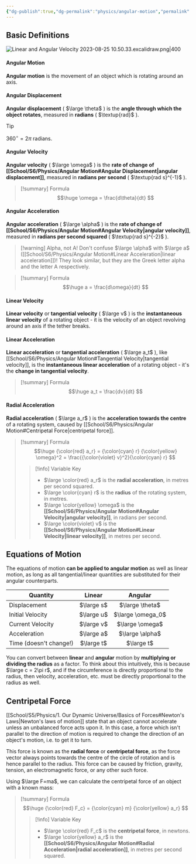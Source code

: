 ```yaml
---
{"dg-publish":true,"dg-permalink":"physics/angular-motion","permalink":"/physics/angular-motion/"}
---
```



## Basic Definitions

![Linear and Angular Velocity 2023-08-25 10.50.33.excalidraw.png|400](/img/user/!%20Obsidian/Excalidraw/Linear%20and%20Angular%20Velocity%202023-08-25%2010.50.33.excalidraw.png)
#### Angular Motion
**Angular motion** is the movement of an object which is rotating around an axis.

#### Angular Displacement
**Angular displacement** ( $\large \theta$ ) is the **angle through which the object rotates**, measured in **radians** ( $\textup{rad}$ ).

> [!tip]
> $360^\circ = 2\pi$ radians.

#### Angular Velocity
**Angular velocity** ( $\large \omega$ ) is the **rate of change of [[School/S6/Physics/Angular Motion#Angular Displacement\|angular displacement]]**, measured in **radians per second** ( $\textup{rad s}^{-1}$ ).

> [!summary] Formula
> $$\huge
> \omega = \frac{d\theta}{dt}
> $$

#### Angular Acceleration
**Angular acceleration** ( $\large \alpha$ ) is the **rate of change of [[School/S6/Physics/Angular Motion#Angular Velocity\|angular velocity]]**, measured in **radians per second squared** ( $\textup{rad s}^{-2}$ ).

> [!warning] Alpha, not A!
> Don't confuse $\large \alpha$ with $\large a$ ([[School/S6/Physics/Angular Motion#Linear Acceleration\|linear acceleration]])! They look similar, but they are the Greek letter alpha and the letter A respectively.

> [!summary] Formula
> $$\huge
> a = \frac{d\omega}{dt}
> $$

#### Linear Velocity
**Linear velocity** or **tangential velocity** ( $\large v$ ) is the **instantaneous linear velocity** of a rotating object - it is the velocity of an object revolving around an axis if the tether breaks.

#### Linear Acceleration
**Linear acceleration** or **tangential acceleration** ( $\large a_t$ ), like [[School/S6/Physics/Angular Motion#Tangential Velocity\|tangential velocity]], is the **instantaneous linear acceleration** of a rotating object - it's the **change in tangential velocity**.

> [!summary] Formula
> $$\huge
> a_t = \frac{dv}{dt}
> $$

#### Radial Acceleration
**Radial acceleration** ( $\large a_r$ ) is the **acceleration towards the centre** of a rotating system, caused by [[School/S6/Physics/Angular Motion#Centripetal Force\|centripetal force]].

> [!summary] Formula
> $$\huge
> {\color{red} a_r}
> = {\color{cyan} r} {\color{yellow} \omega}^2
> = \frac{{\color{violet} v}^2}{\color{cyan} r}
> $$
> > [!info] Variable Key
> > - $\large \color{red} a_r$ is the **radial acceleration**, in metres per second squared.
> > - $\large \color{cyan} r$ is the **radius** of the rotating system, in metres.
> > - $\large \color{yellow} \omega$ is the **[[School/S6/Physics/Angular Motion#Angular Velocity\|angular velocity]]**, in radians per second.
> > - $\large \color{violet} v$ is the **[[School/S6/Physics/Angular Motion#Linear Velocity\|linear velocity]]**, in metres per second.

## Equations of Motion
The equations of motion **can be applied to angular motion** as well as linear motion, as long as all tangential/linear quantities are substituted for their angular counterparts.

| Quantity               |   Linear   |      Angular      |
| ---------------------- |:----------:|:-----------------:|
| Displacement           | $\large s$ |  $\large \theta$  |
| Initial Velocity       | $\large u$ | $\large \omega_0$ |
| Current Velocity       | $\large v$ |  $\large \omega$  |
| Acceleration           | $\large a$ |  $\large \alpha$  |
| Time (doesn't change!) | $\large t$ |    $\large t$     |

You can convert between **linear** and **angular** motion by **multiplying or dividing the radius** as a factor. To think about this intuitively, this is because $\large c = 2\pi r$, and if the circumference is directly proportional to the radius, then velocity, acceleration, etc. must be directly proportional to the radius as well.
## Centripetal Force
[[School/S5/Physics/1. Our Dynamic Universe/Basics of Forces#Newton's Laws\|Newton's laws of motion]] state that an object cannot accelerate unless an unbalanced force acts upon it. In this case, a force which isn't parallel to the direction of motion is required to change the direction of an object's motion, i.e. to get it to turn.

This force is known as the **radial force** or **centripetal force**, as the force vector always points towards the centre of the circle of rotation and is hence parallel to the radius. This force can be caused by friction, gravity, tension, an electromagnetic force, or any other such force.

Using $\large F=ma$, we can calculate the centripetal force of an object with a known mass:

> [!summary] Formula
> $$\huge
> {\color{red} F_c} = {\color{cyan} m} {\color{yellow} a_r}
> $$
> > [!info] Variable Key
> > - $\large \color{red} F_c$ is the **centripetal force**, in newtons.
> > - $\large \color{yellow} a_r$ is the **[[School/S6/Physics/Angular Motion#Radial Acceleration\|radial acceleration]]**, in metres per second squared.
